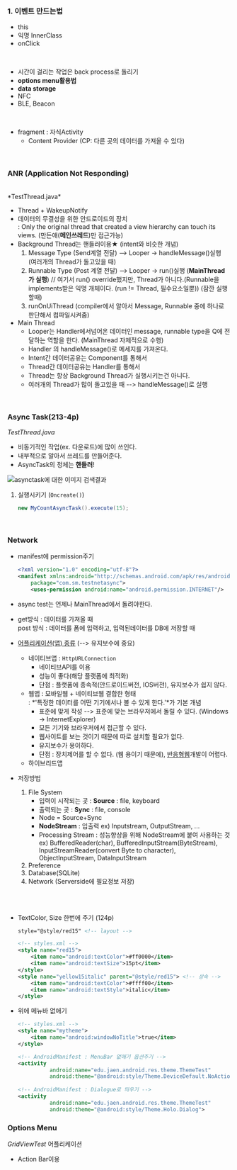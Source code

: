 ### 1. 이벤트 만드는법

- this
- 익명 InnerClass
- onClick



<br>

- 시간이 걸리는 작업은 back process로 돌리기
- **options menu활용법**
- **data storage**
- NFC
- BLE, Beacon

<br>

- fragment : 자식Activity
  - Content Provider (CP: 다른 곳의 데이터를 가져올 수 있다)



<br>

### ANR (Application Not Responding)

<br>
*TestThread.java*

- Thread + WakeupNotify
- 데이터의 무결성을 위한 안드로이드의 장치  
  : Only the original thread that created a view hierarchy can touch its views. (만든애(**메인쓰레드**)만 접근가능)
- Background Thread는 핸들러이용★ (intent와 비슷한 개념)
  1. Message Type (Send계열 전달) --> Looper -> handleMessage()실행 (여러개의 Thread가 돌고있을 때)
  2. Runnable Type (Post 계열 전달) --> Looper -> run()실행 (**MainThread가 실행**) // 여기서 run() override했지만, Thread가 아니다.(Runnable을 implements받은 익명 개체이다. (run != Thread, 필수요소일뿐)) (잠깐 실행할때)
  3. runOnUiThread (compiler에서 알아서 Message, Runnable 중에 하나로 판단해서 컴파일시켜줌)
- Main Thread
  - Looper는 Handler에서넘어온 데이터인 message, runnable type을 Q에 전달하는 역할을 한다. (MainThread 자체적으로 수행)
  - Handler 의 handleMessage()로 메세지를 가져온다.
  - Intent간 데이터공유는 Component를 통해서
  - Thread간 데이터공유는 Handler를 통해서
  - Thread는 항상 Background Thread가 실행시키는건 아니다.
  - 여러개의 Thread가 많이 돌고있을 때 --> handleMessage()로 실행

<br>

### Async Task(213-4p)

*TestThread.java*

- 비동기적인 작업(ex. 다운로드)에 많이 쓰인다.
- 내부적으로 알아서 쓰레드를 만들어준다.
- AsyncTask의 정체는 **핸들러**!

 ![asynctask에 대한 이미지 검색결과](http://www.lucadentella.it/blog/wp-content/uploads/2014/05/asynctask.jpg) 

1. 실행시키기 (`Oncreate()`)

   ```java
   new MyCountAsyncTask().execute(15);
   ```





<br>

### Network

- manifest에 permission주기

  ```xml
  <?xml version="1.0" encoding="utf-8"?>
  <manifest xmlns:android="http://schemas.android.com/apk/res/android"
      package="com.sm.testnetasync">
      <uses-permission android:name="android.permission.INTERNET"/>
  ```

- async test는 언제나 MainThread에서 돌려야한다.

- get방식 : 데이터를 가져올 때  
  post 방식 : 데이터를 폼에 입력하고, 입력된데이터를 DB에 저장할 때

- [어플리케이션(앱) 종류]( https://m.blog.naver.com/acornedu/221012420292 ) (--> 유지보수에 중요)  

  - 네이티브앱 : `HttpURLConnection`
    - 네이티브API를 이용
    - 성능이 좋다(해당 플랫폼에 최적화)
    - 단점 : 플랫폼에 종속적(안드로이드버전, IOS버전), 유지보수가 쉽지 않다.
  - 웹앱 : 모바일웹 + 네이티브웹 결합한 형태  
    : *'특정한 데이터를 어떤 기기에서나 볼 수 있게 한다.'*가 기본 개념
    - 표준에 맞게 작성 --> 표준에 맞는 브라우저에서 돌릴 수 있다. (Windows -> InternetExplorer)
    -  모든 기기와 브라우저에서 접근할 수 있다. 
    -  웹사이트를 보는 것이기 때문에 따로 설치할 필요가 없다. 
    - 유지보수가 용이하다.
    - 단점 : 장치제어를 할 수 없다. (웹 용이기 때문에), [반응형웹]( https://www.samsungsds.com/global/ko/support/insights/Responsive_web_1.html )개발이 어렵다.
  - 하이브리드앱 

- 저장방법

  1. File System
     - 입력이 시작되는 곳 : **Source** : file, keyboard
     - 출력되는 곳 : **Sync** : file, console
     - Node = Source+Sync
     - **NodeStream** : 입출력
       ex) Inputstream, OutputStream, ...
     - Processing Stream : 성능향상을 위해 NodeStream에 붙여 사용하는 것   
       ex) BufferedReader(char), BufferedInputStream(ByteStream), InputStreamReader(convert Byte to character),   
       ObjectInputStream, DataInputStream
  2. Preference
  3. Database(SQLite)
  4. Network (Serverside에 필요정보 저장)

<br>

<br>

- TextColor, Size 한번에 주기 (124p)

  ```xml
  style="@style/red15" <!-- layout -->
  
  <!-- styles.xml -->
  <style name="red15">
      <item name="android:textColor">#ff0000</item>
      <item name="android:textSize">15pt</item>
  </style>
  <style name="yellow15italic" parent="@style/red15"> <!-- 상속 -->
      <item name="android:textColor">#ffff00</item>
      <item name="android:textStyle">italic</item>
  </style>
  ```

- 위에 메뉴바 없애기

  ```xml
  <!-- styles.xml -->
  <style name="mytheme">        
      <item name="android:windowNoTitle">true</item>
  </style>
  
  <!-- AndroidManifest : MenuBar 없애기 옵션주기 -->
  <activity
            android:name="edu.jaen.android.res.theme.ThemeTest"
            android:theme="@android:style/Theme.DeviceDefault.NoActionBar.Fullscreen">
      
  <!-- AndroidManifest : Dialogue로 띄우기 -->
  <activity
            android:name="edu.jaen.android.res.theme.ThemeTest"
            android:theme="@android:style/Theme.Holo.Dialog">
  ```

  

### Options Menu

*GridViewTest* 어플리케이션

- Action Bar이용